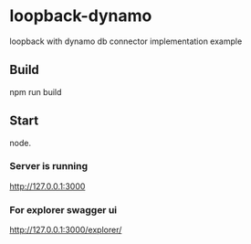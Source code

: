 # loopback-dynamo
loopback with dynamo db connector implementation example

## Build
npm run build

## Start
node.

### Server is running 
http://127.0.0.1:3000

### For explorer swagger ui
http://127.0.0.1:3000/explorer/
